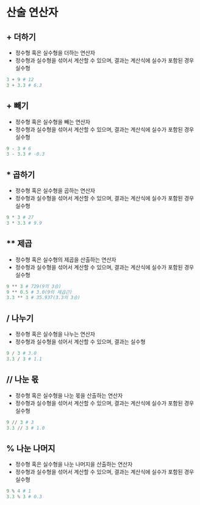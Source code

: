 # 산술 연산자

## + 더하기

- 정수형 혹은 실수형을 더하는 연산자
- 정수형과 실수형을 섞어서 계산할 수 있으며, 결과는 계산식에 실수가 포함된 경우 실수형

```python
3 + 9 # 12
3 + 3.3 # 6.3
```

## + 빼기

- 정수형 혹은 실수형을 빼는 연산자
- 정수형과 실수형을 섞어서 계산할 수 있으며, 결과는 계산식에 실수가 포함된 경우 실수형

```python
9 - 3 # 6
3 - 3.3 # -0.3
```

## * 곱하기

- 정수형 혹은 실수형을 곱하는 연산자
- 정수형과 실수형을 섞어서 계산할 수 있으며, 결과는 계산식에 실수가 포함된 경우 실수형

```python
9 * 3 # 27
3 * 3.3 # 9.9
```

## ** 제곱

- 정수형 혹은 실수형의 제곱을 산출하는 연산자
- 정수형과 실수형을 섞어서 계산할 수 있으며, 결과는 계산식에 실수가 포함된 경우 실수형

```python
9 ** 3 # 729(9의 3승)
9 ** 0.5 # 3.0(9의 제곱근)
3.3 ** 3 # 35.937(3.3의 3승)
```

## / 나누기

- 정수형 혹은 실수형을 나누는 연산자
- 정수형과 실수형을 섞어서 계산할 수 있으며, 결과는 실수형

```python
9 / 3 # 3.0
3.3 / 3 # 1.1
```

## // 나눈 몫

- 정수형 혹은 실수형을 나눈 몫을 산출하는 연산자
- 정수형과 실수형을 섞어서 계산할 수 있으며, 결과는 계산식에 실수가 포함된 경우 실수형

```python
9 // 3 # 3
3.3 // 3 # 1.0
```

## % 나눈 나머지

- 정수형 혹은 실수형을 나눈 나머지을 산출하는 연산자
- 정수형과 실수형을 섞어서 계산할 수 있으며, 결과는 계산식에 실수가 포함된 경우 실수형

```python
9 % 4 # 1
3.3 % 3 # 0.3
```